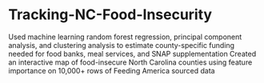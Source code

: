 # Tracking-NC-Food-Insecurity
Used machine learning random forest regression, principal component analysis, and clustering analysis to estimate county-specific funding needed for food banks, meal services, and SNAP supplementation Created an interactive map of food-insecure North Carolina counties using feature importance on 10,000+ rows of Feeding America sourced data
